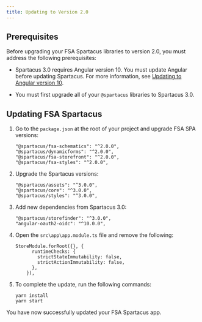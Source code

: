 ```yaml
---
title: Updating to Version 2.0
---
```


## Prerequisites

Before upgrading your FSA Spartacus libraries to version 2.0, you must address the following prerequisites: 

- Spartacus 3.0 requires Angular version 10. You must update Angular before updating Spartacus. For more information, see [Updating to Angular version 10](https://update.angular.io/).

- You must first upgrade all of your `@spartacus` libraries to Spartacus 3.0.  

## Updating FSA Spartacus

1. Go to the `package.json` at the root of your project and upgrade FSA SPA versions:  

    ```shell
    "@spartacus/fsa-schematics": "^2.0.0",
    "@spartacus/dynamicforms": "^2.0.0",
    "@spartacus/fsa-storefront": "^2.0.0",
    "@spartacus/fsa-styles": "^2.0.0",
    ```
2. Upgrade the Spartacus versions:

    ```shell
    "@spartacus/assets": "^3.0.0",
    "@spartacus/core": "^3.0.0",
    "@spartacus/styles": "^3.0.0",
    ```
3. Add new dependencies from Spartacus 3.0:

    ```shell
    "@spartacus/storefinder": "^3.0.0",
    "angular-oauth2-oidc": "^10.0.0",
    ```
4. Open the `src\app\app.module.ts` file and remove the following:

    ```shell
    StoreModule.forRoot({}, {
          runtimeChecks: {
            strictStateImmutability: false,
            strictActionImmutability: false,
          },
        }),
    ```

5. To complete the update, run the following commands:
    ```shell
    yarn install
    yarn start
    ```

You have now successfully updated your FSA Spartacus app.